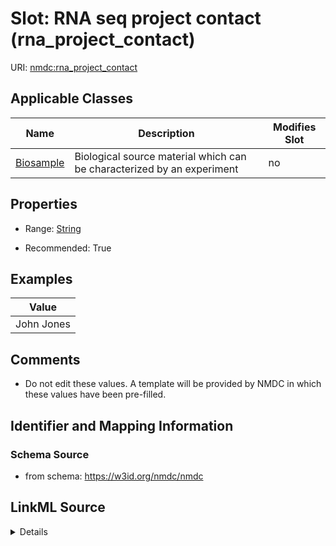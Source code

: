 # Slot: RNA seq project contact (rna_project_contact)

URI: [nmdc:rna_project_contact](https://w3id.org/nmdc/rna_project_contact)



<!-- no inheritance hierarchy -->




## Applicable Classes

| Name | Description | Modifies Slot |
| --- | --- | --- |
[Biosample](Biosample.md) | Biological source material which can be characterized by an experiment |  no  |







## Properties

* Range: [String](String.md)

* Recommended: True






## Examples

| Value |
| --- |
| John Jones |

## Comments

* Do not edit these values. A template will be provided by NMDC in which these values have been pre-filled.

## Identifier and Mapping Information







### Schema Source


* from schema: https://w3id.org/nmdc/nmdc




## LinkML Source

<details>
```yaml
name: rna_project_contact
title: RNA seq project contact
comments:
- Do not edit these values. A template will be provided by NMDC in which these values
  have been pre-filled.
examples:
- value: John Jones
from_schema: https://w3id.org/nmdc/nmdc
rank: 18
string_serialization: '{text}'
alias: rna_project_contact
domain_of:
- Biosample
slot_group: JGI-Metatranscriptomics
range: string
recommended: true

```
</details>